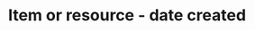---
title: 'Item or resource - date created'
field: 'dcterms.created'
slug: 'resource-status-date-created'
description: 'Date of creation of the resource.'
comment: 'yyyy-mm-dd'
required: False
policy: 'Date. Single value only.'
---